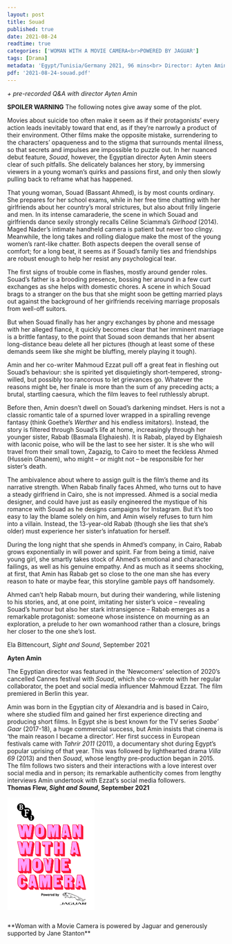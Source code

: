 ```yaml
---
layout: post
title: Souad
published: true
date: 2021-08-24
readtime: true
categories: ['WOMAN WITH A MOVIE CAMERA<br>POWERED BY JAGUAR']
tags: [Drama]
metadata: 'Egypt/Tunisia/Germany 2021, 96 mins<br> Director: Ayten Amin'
pdf: '2021-08-24-souad.pdf'
---
```


_+ pre-recorded Q&A with director Ayten Amin_

**SPOILER WARNING** The following notes give away some of the plot.

Movies about suicide too often make it seem as if their protagonists’ every action leads inevitably toward that end, as if they’re narrowly a product of their environment. Other films make the opposite mistake, surrendering to the characters’ opaqueness and to the stigma that surrounds mental illness, so that secrets and impulses are impossible to puzzle out. In her nuanced debut feature, _Souad_, however, the Egyptian director Ayten Amin steers clear of such pitfalls. She delicately balances her story, by immersing viewers in a young woman’s quirks and passions first, and only then slowly pulling back to reframe what has happened.

That young woman, Souad (Bassant Ahmed), is by most counts ordinary.  
She prepares for her school exams, while in her free time chatting with her girlfriends about her country’s moral strictures, but also about frilly lingerie and men. In its intense camaraderie, the scene in which Souad and girlfriends dance sexily strongly recalls Céline Sciamma’s _Girlhood_ (2014). Maged Nader’s intimate handheld camera is patient but never too clingy. Meanwhile, the long takes and rolling dialogue make the most of the young women’s rant-like chatter. Both aspects deepen the overall sense of comfort; for a long beat, it seems as if Souad’s family ties and friendships are robust enough to help her resist any psychological tear.

The first signs of trouble come in flashes, mostly around gender roles. Souad’s father is a brooding presence, bossing her around in a few curt exchanges as she helps with domestic chores. A scene in which Souad brags to a stranger on the bus that she might soon be getting married plays out against the background of her girlfriends receiving marriage proposals from well-off suitors.

But when Souad finally has her angry exchanges by phone and message with her alleged fiancé, it quickly becomes clear that her imminent marriage is a brittle fantasy, to the point that Souad soon demands that her absent long-distance beau delete all her pictures (though at least some of these demands seem like she might be bluffing, merely playing it tough).

Amin and her co-writer Mahmoud Ezzat pull off a great feat in fleshing out Souad’s behaviour: she is spirited yet disquietingly short-tempered, strong-willed, but possibly too rancorous to let grievances go. Whatever the reasons might be, her finale is more than the sum of any preceding acts; a brutal, startling caesura, which the film leaves to feel ruthlessly abrupt.

Before then, Amin doesn’t dwell on Souad’s darkening mindset. Hers is not a classic romantic tale of a spurned lover wrapped in a spiralling revenge fantasy (think Goethe’s _Werther_ and his endless imitators). Instead, the story is filtered through Souad’s life at home, increasingly through her younger sister, Rabab (Basmala Elghaiesh). It is Rabab, played by Elghaiesh with laconic poise, who will be the last to see her sister. It is she who will travel from their small town, Zagazig, to Cairo to meet the feckless Ahmed (Hussein Ghanem), who might – or might not – be responsible for her sister’s death.

The ambivalence about where to assign guilt is the film’s theme and its narrative strength. When Rabab finally faces Ahmed, who turns out to have a steady girlfriend in Cairo, she is not impressed. Ahmed is a social media designer, and could have just as easily engineered the mystique of his romance with Souad as he designs campaigns for Instagram. But it’s too easy to lay the blame solely on him, and Amin wisely refuses to turn him into a villain. Instead, the 13-year-old Rabab (though she lies that she’s older) must experience her sister’s infatuation for herself.

During the long night that she spends in Ahmed’s company, in Cairo, Rabab grows exponentially in will power and spirit. Far from being a timid, naive young girl, she smartly takes stock of Ahmed’s emotional and character failings, as well as his genuine empathy. And as much as it seems shocking, at first, that Amin has Rabab get so close to the one man she has every reason to hate or maybe fear, this storyline gamble pays off handsomely.

Ahmed can’t help Rabab mourn, but during their wandering, while listening to his stories, and, at one point, imitating her sister’s voice – revealing Souad’s humour but also her stark intransigence – Rabab emerges as a remarkable protagonist: someone whose insistence on mourning as an exploration, a prelude to her own womanhood rather than a closure, brings her closer to the one she’s lost.

Ela Bittencourt, _Sight and Sound_, September 2021

**Ayten Amin**

The Egyptian director was featured in the ‘Newcomers’ selection of 2020’s cancelled Cannes festival with _Souad_, which she co-wrote with her regular collaborator, the poet and social media influencer Mahmoud Ezzat. The film premiered in Berlin this year.

Amin was born in the Egyptian city of Alexandria and is based in Cairo, where she studied film and gained her first experience directing and producing short films. In Egypt she is best known for the TV series _Saabe’ Gaar_ (2017-18), a huge commercial success, but Amin insists that cinema is ‘the main reason I became a director’. Her first success in European festivals came with _Tahrir 2011_ (2011), a documentary shot during Egypt’s popular uprising of that year. This was followed by lighthearted drama _Villa 69_ (2013) and then _Souad_, whose lengthy pre-production began in 2015. The film follows two sisters and their interactions with a love interest over social media and in person; its remarkable authenticity comes from lengthy interviews Amin undertook with Ezzat’s social media followers.<br>
**Thomas Flew, _Sight and Sound_, September 2021**

<img style="float:left" src="/img/WWAMC.jpg" alt="WWAMC" title="WWAMC"  width="40%" height="40%">
<br><br><br><br><br><br><br><br><br><br><br><br><br><br><br><br><br>**Woman with a Movie Camera is powered by Jaguar and generously supported by Jane Stanton**<br><br><br><br>



<!--stackedit_data:
eyJoaXN0b3J5IjpbMTkwMzIyMzkwMiw0MzA4NjMwOTNdfQ==
-->